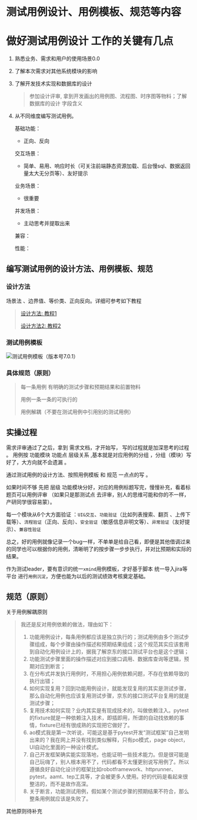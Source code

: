 # 测试用例设计、用例模板、规范等内容


# 做好测试用例设计 工作的关键有几点

1. 熟悉业务、需求和用户的使用场景0.0

2. 了解本次需求对其他系统模块的影响

3. 了解开发技术实现和数据库的设计

   > 参加设计评审, 拿到开发画出的用例图、流程图、时序图等物料；了解数据库的设计 字段含义

4. 从不同维度编写测试用例。

   基础功能：

   - 正向、反向

   交互场景：

   - 简单、易用、响应时长（可关注前端静态资源加载、后台慢sql、数据返回量太大无分页等）、友好提示

   业务场景：

   - 很重要
   
   并发场景：
   
   - 主动思考并提取出来
   
   兼容：
   
   性能：
   
   

## 编写测试用例的设计方法、用例模板、规范

### 设计方法

场景法 、边界值、等价类、正向反向。详细可参考如下教程

> [设计方法: 教程1](https://blog.csdn.net/m0_50542287/article/details/121493305) 
>
> [设计方法2: 教程2](https://blog.csdn.net/OtsukaA1/article/details/102599151)

### 测试用例模板 

![测试用例模板（版本号7.0.1）](http://biji.51automate.cn/blogs/img%E6%B5%8B%E8%AF%95%E7%94%A8%E4%BE%8B%E6%A8%A1%E6%9D%BF%EF%BC%88%E7%89%88%E6%9C%AC%E5%8F%B77.0.1%EF%BC%89.png)

### 具体规范（原则）

> 每一条用例 有明确的测试步骤和预期结果和前置物料
>
> 用例一条一条的可执行的 
>
> 用例解耦（不要在测试用例中引用别的测试用例）

## 实操过程

需求评审通过了之后，拿到 需求文档，才开始写， 写的过程就是加深思考的过程 。
用例按 功能模块 功能点 层级关系 ,基本就是对应用例的分组 ，分组（模块）写好了，大方向就不会遗漏 。

通过测试用例的设计方法、按照用例模板 和 规范 一点点的写 。

如果时间不够 先把 层级 功能模块分好，对应的用例标题写完，慢慢补充，看着标题页可以用例评审 （如果只是那测试点 去评审，别人的思维可能和你的不一样，产研同学很容易蒙）。



每一个模块从6个大方面验证 ：`UI&交互`、`功能验证`（比如列表搜索、翻页 、上传下载等）、`流程验证`（正向、反向）、`安全验证`（敏感信息非明文等）、`异常验证`（友好提示）、`兼容性验证`



总之，好的用例就像记录一个bug一样，不单单是给自己看，即便是其他借调过来的同学也可以根据你的用例，清晰明了的按步骤一步步执行，并对比预期和实际的结果。

作为测试leader，要有意识的统一`xmind`用例模板，才好基于脚本 统一导入jira等平台 进行`用例沉淀`，方便也能为以后的测试绩效考核奠定基础。



## 规范（原则）

关于用例解耦原则

> 我还是反对用例依赖的做法，理由如下： 
>
> 1. 功能用例设计，每条用例都应该是独立执行的；测试用例由多个测试步骤组成，每个步骤由操作描述和预期结果组成；这个规范其实应该套用到自动化用例设计上的，据我了解京东的接口测试平台也是这个逻辑；
> 2. 功能测试步骤里面的操作描述对应到接口调用、数据库查询等逻辑，预期对应到断言； 
> 3. 在分布式并发执行用例时，不用担心用例依赖问题，不存在依赖导致的执行出错； 
> 4. 如何实现复用？回到功能用例设计，就能发现复用的其实是测试步骤，那么自动化用例也应该复用测试步骤，京东的接口测试平台复用的就是测试步骤；
> 5. 复用技术如何实现？业内其实是有现成技术的，叫做依赖注入。pytest的fixture就是一种依赖注入技术，即插即用，所谓的自动找依赖的事情，fixture已经有很成熟的实现把它做好了。 
> 6. ao模式我是第一次听说，可能这是基于pytest开发“测试框架”自己发明出来的？我在网上并没有找到类似解释，只有po模式，page object，UI自动化里面的一种设计模式。 
> 7. 自己开发框架确实能实现落地，也能证明一些技术能力。但是很可能是自己玩嗨了，别人根本用不了，代码都看不太懂更别说写用例了。所以遵循良好自动化设计的框架比如robotframework、httprunner、pytest，aamt、tep工具等，才会被更多人使用。好的代码是看起来很整洁的，而不是故作高深。 
> 8. 关于断言，功能测试用例，假如某个测试步骤的预期结果不符合，那么整条用例就应该是失败了。



其他原则待补充

